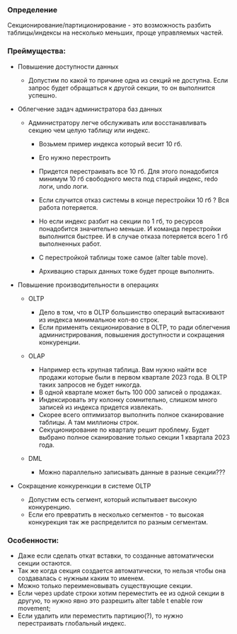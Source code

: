 ### Определение
Секционирование/партиционирование - это возможность разбить таблицы/индексы на несколько меньших, проще управляемых частей.
  
### Преймущества:
  - Повышение доступности данных
    - Допустим по какой то причине одна из секций не доступна. Если запрос будет обращаться к другой секции, то он выполнится успешно.

  - Облегчение задач администратора баз данных 
    - Администратору легче обслуживать или восстанавливать секцию чем целую таблицу или индекс.
	  - Возьмем пример индекса который весит 10 гб.
	  - Его нужно перестроить 
	  - Придется перестраивать все 10 гб. Для этого понадобится минимум 10 гб свободного места под старый индекс, redo логи, undo логи.
	  - Если случится отказ системы в конце перестройки 10 гб ? Вся работа потеряется.
      - Но если индекс разбит на секции по 1 гб, то ресурсов понадобится значительно меньше. И команда перестройки выполнится быстрее. И в случае отказа потеряется всего 1 гб выполненных работ.

      - С перестройкой таблицы тоже самое (alter table move).
      - Архивацию старых данных тоже будет проще выполнить.	  
  
  - Повышение производительности в операциях
	  - OLTP
  	    - Дело в том, что в OLTP большинство операций вытаскивают из индекса минимальное кол-во строк.
		- Если применять секционирование в OLTP, то ради облегчения администрирования, повышения доступности и сокращения конкуренции.
		
	  - OLAP
	    - Например есть крупная таблица. Вам нужно найти все продажи которые были в первом квартале 2023 года. В OLTP таких запросов не будет никогда.
		- В одной квартале может быть 100 000 записей о продажах. 
		- Индексировать эту колонку сомнительно, слишком много записей из индекса придется извлекать. 
		- Скорее всего оптимизатор выполнить полное сканирование таблицы. А там миллионы строк. 
		- Секуционирование по кварталу решит проблему. Будет выбрано полное сканирование только секции 1 квартала 2023 года.
	  
	- DML
	  - Можно параллельно записывать данные в разные секции???
  
  - Сокращение конкуренкции в системе OLTP
    - Допустим есть сегмент, который испытывает высокую конкуренцию.
	- Если его превратить в несколько сегментов - то высокая конкурекция так же распределится по разным сегментам.	


### Особенности:
  - Даже если сделать откат вставки, то созданные автоматически секции остаются.
  - Так же когда секция создается автоматически, то нельзя чтобы она создавалась с нужным каким то именем. 
  - Можно только переименовывать существующие секции.
  - Если через update строки хотим переместить ее из одной секции в другую, то нужно явно это разрешить alter table t enable row movement;
  - Если удалить или переместить партицию(?), то нужно перестраивать глобальный индекс.